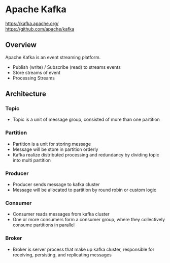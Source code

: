 # Apache Kafka
https://kafka.apache.org/ <br>
https://github.com/apache/kafka

## Overview
Apache Kafka is an event streaming platform.
- Publish (write) / Subscribe (read) to streams events
- Store streams of event
- Processing Streams

## Architecture
### Topic
- Topic is a unit of message group, consisted of more than one partition

### Partition
- Partition is a unit for storing message
- Message will be store in partition orderly
- Kafka realize distributed processing and redundancy by dividing topic into multi partition

### Producer
- Producer sends message to kafka cluster
- Message will be allocated to partition by round robin or custom logic

### Consumer
- Consumer reads messages from kafka cluster
- One or more consumers form a consumer group, where they collectively consume partitions in parallel

### Broker
- Broker is server process that make up kafka cluster, responsible for receiving, persisting, and replicating messages
